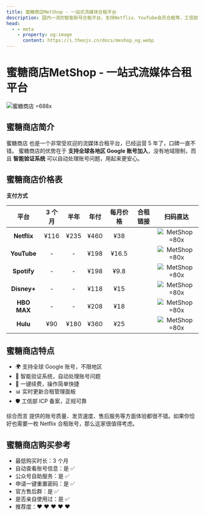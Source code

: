 ```yaml
---
title: 蜜糖商店MetShop - 一站式流媒体合租平台
description: 国内一流的智能账号合租平台，支持Netflix、YouTube会员合租等，工信部ICP备案，安全可靠，快来体验便捷合租服务！
head:
  - - meta
    - property: og:image
      content: https://i.theojs.cn/docs/meshop_og.webp
---
```


# 蜜糖商店MetShop - 一站式流媒体合租平台

![蜜糖商店 =688x](https://i.theojs.cn/docs/meshop_og.webp '专注于提供各种流媒体账号的合租平台')

## 蜜糖商店简介

蜜糖商店 也是一个非常受欢迎的流媒体合租平台，已经运营 5 年了，口碑一直不错。 蜜糖商店的优势在于 **支持全球各地区 Google 账号加入**，没有地域限制，而且 **智能验证系统** 可以自动处理账号问题，用起来更安心。

## 蜜糖商店价格表 <Copy type="tip" label="点击复制优惠码: theomt" text="theomt" bold />

**支付方式** <Pill :icon="{ icon: 'bi:alipay', color: '#1677ff' }" name="支付宝" />

|    平台     | 3 个月 | 半年 | 年付 | 每月价格 |                                                      合租链接                                                      |                        扫码直达                        |
| :---------: | :----: | :--: | :--: | :------: | :----------------------------------------------------------------------------------------------------------------: | :----------------------------------------------------: |
| **Netflix** |  ¥116  | ¥235 | ¥460 |   ¥38    | <Pill icon="mdi:arrow-right-circle" name="立即购买" link="https://itheo.top/metshop" rel="sponsored noreferrer" /> | ![MetShop =80x](https://i.theojs.cn/docs/MetShop.webp) |
| **YouTube** |   -    |  -   | ¥198 |  ¥16.5   | <Pill icon="mdi:arrow-right-circle" name="立即购买" link="https://itheo.top/metshop" rel="sponsored noreferrer" /> | ![MetShop =80x](https://i.theojs.cn/docs/MetShop.webp) |
| **Spotify** |   -    |  -   | ¥198 |   ¥9.8   | <Pill icon="mdi:arrow-right-circle" name="立即购买" link="https://itheo.top/metshop" rel="sponsored noreferrer" /> | ![MetShop =80x](https://i.theojs.cn/docs/MetShop.webp) |
| **Disney+** |   -    |  -   | ¥118 |   ¥15    | <Pill icon="mdi:arrow-right-circle" name="立即购买" link="https://itheo.top/metshop" rel="sponsored noreferrer" /> | ![MetShop =80x](https://i.theojs.cn/docs/MetShop.webp) |
| **HBO MAX** |   -    |  -   | ¥208 |   ¥18    | <Pill icon="mdi:arrow-right-circle" name="立即购买" link="https://itheo.top/metshop" rel="sponsored noreferrer" /> | ![MetShop =80x](https://i.theojs.cn/docs/MetShop.webp) |
|  **Hulu**   |  ¥90   | ¥180 | ¥360 |   ¥25    | <Pill icon="mdi:arrow-right-circle" name="立即购买" link="https://itheo.top/metshop" rel="sponsored noreferrer" /> | ![MetShop =80x](https://i.theojs.cn/docs/MetShop.webp) |

## 蜜糖商店特点

- 🌍 支持全球 Google 账号，不限地区
- 🤖 智能验证系统，自动处理账号问题
- 🔄 一键续费，操作简单快捷
- 📊 实时更新合租管理面板
- 🛡️ 工信部 ICP 备案，正规可靠

综合而言 <Pill name="蜜糖商店" link="https://itheo.top/metshop" rel="sponsored noreferrer" image="https://metshop.cn/img/simpLogo.1b5c58e1.png" /> 提供的账号质量、发货速度、售后服务等方面体验都很不错。如果你恰好也需要一枚 Netflix 合租账号，那么这家很值得考虑。

## 蜜糖商店购买参考

- 最低购买时长：3 个月
- 自动查看账号信息：是 ✅
- 公众号自助服务：是 ✅
- 申请一键重置密码：是 ✅
- 官方售后群：是 ✅
- 是否亲自使用过：是 ✅
- 推荐度：❤ ❤ ❤ ❤ ❤
